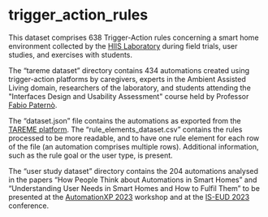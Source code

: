 # trigger_action_rules

This dataset comprises 638 Trigger-Action rules concerning a smart home environment collected by the [HIIS Laboratory](https://hiis.isti.cnr.it) during field trials, user studies, and exercises with students. 

The “tareme dataset” directory contains 434 automations created using trigger-action platforms by caregivers, experts in the Ambient Assisted Living domain, researchers of the laboratory, and students attending the "Interfaces Design and Usability Assessment" course held by Professor [Fabio Paternò](https://giove.isti.cnr.it/Users/Fabio/index.html).

The “dataset.json” file contains the automations as exported from the [TAREME platform]( https://tare.isti.cnr.it/RuleEditor/login). The “rule_elements_dataset.csv” contains the rules processed to be more readable, and to have one rule element for each row of the file (an automation comprises multiple rows). Additional information, such as the rule goal or the user type, is present.

The “user study dataset” directory contains the 204 automations analysed in the papers “How People Think about Automations in Smart Homes” and “Understanding User Needs in Smart Homes and How to Fulfil Them” to be presented at the [AutomationXP 2023](https://matthiasbaldauf.com/automationxp23/) workshop and at the [IS-EUD 2023](https://cg3hci.dmi.unica.it/iseud2023/index.html) conference.



